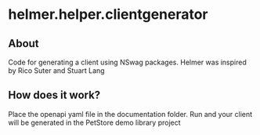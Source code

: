 # helmer.helper.clientgenerator

## About

Code for generating a client using NSwag packages.
Helmer was inspired by Rico Suter and Stuart Lang

## How does it work?

Place the openapi yaml file in the documentation folder.
Run and your client will be generated in the PetStore demo library project


